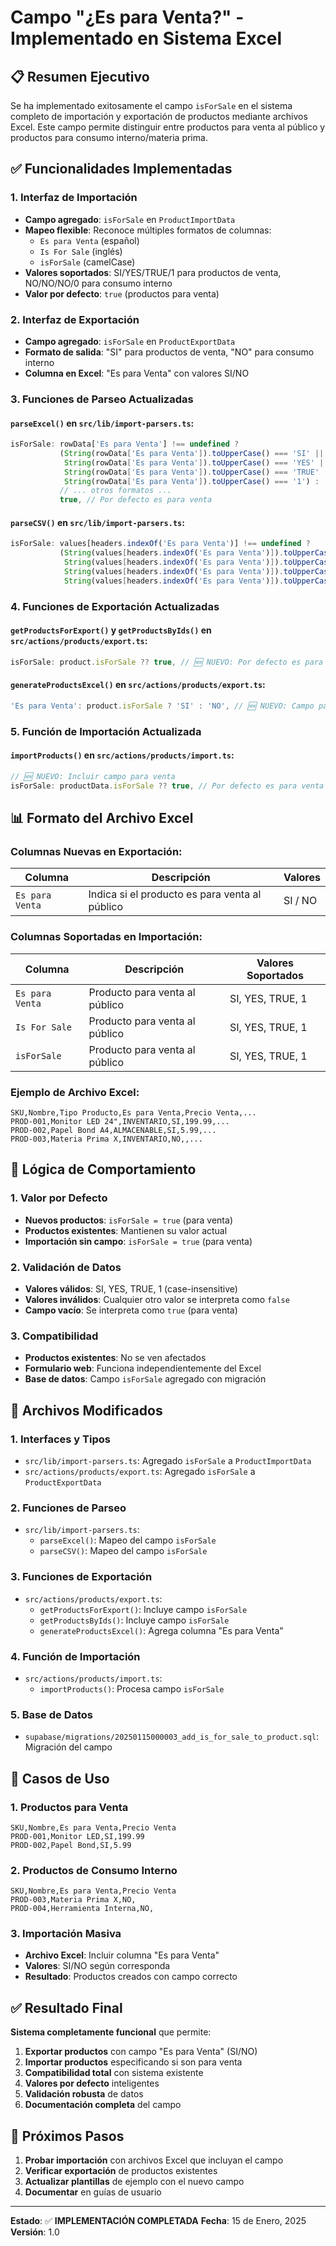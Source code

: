 # Campo "¿Es para Venta?" - Implementado en Sistema Excel

## 📋 Resumen Ejecutivo

Se ha implementado exitosamente el campo `isForSale` en el sistema completo de importación y exportación de productos mediante archivos Excel. Este campo permite distinguir entre productos para venta al público y productos para consumo interno/materia prima.

## ✅ Funcionalidades Implementadas

### 1. **Interfaz de Importación**
- **Campo agregado**: `isForSale` en `ProductImportData`
- **Mapeo flexible**: Reconoce múltiples formatos de columnas:
  - `Es para Venta` (español)
  - `Is For Sale` (inglés)
  - `isForSale` (camelCase)
- **Valores soportados**: SI/YES/TRUE/1 para productos de venta, NO/NO/NO/0 para consumo interno
- **Valor por defecto**: `true` (productos para venta)

### 2. **Interfaz de Exportación**
- **Campo agregado**: `isForSale` en `ProductExportData`
- **Formato de salida**: "SI" para productos de venta, "NO" para consumo interno
- **Columna en Excel**: "Es para Venta" con valores SI/NO

### 3. **Funciones de Parseo Actualizadas**

#### `parseExcel()` en `src/lib/import-parsers.ts`:
```typescript
isForSale: rowData['Es para Venta'] !== undefined ? 
           (String(rowData['Es para Venta']).toUpperCase() === 'SI' || 
            String(rowData['Es para Venta']).toUpperCase() === 'YES' || 
            String(rowData['Es para Venta']).toUpperCase() === 'TRUE' || 
            String(rowData['Es para Venta']).toUpperCase() === '1') : 
           // ... otros formatos ...
           true, // Por defecto es para venta
```

#### `parseCSV()` en `src/lib/import-parsers.ts`:
```typescript
isForSale: values[headers.indexOf('Es para Venta')] !== undefined ? 
           (String(values[headers.indexOf('Es para Venta')]).toUpperCase() === 'SI' || 
            String(values[headers.indexOf('Es para Venta')]).toUpperCase() === 'YES' || 
            String(values[headers.indexOf('Es para Venta')]).toUpperCase() === 'TRUE' || 
            String(values[headers.indexOf('Es para Venta')]).toUpperCase() === '1') : true,
```

### 4. **Funciones de Exportación Actualizadas**

#### `getProductsForExport()` y `getProductsByIds()` en `src/actions/products/export.ts`:
```typescript
isForSale: product.isForSale ?? true, // 🆕 NUEVO: Por defecto es para venta
```

#### `generateProductsExcel()` en `src/actions/products/export.ts`:
```typescript
'Es para Venta': product.isForSale ? 'SI' : 'NO', // 🆕 NUEVO: Campo para venta
```

### 5. **Función de Importación Actualizada**

#### `importProducts()` en `src/actions/products/import.ts`:
```typescript
// 🆕 NUEVO: Incluir campo para venta
isForSale: productData.isForSale ?? true, // Por defecto es para venta
```

## 📊 Formato del Archivo Excel

### Columnas Nuevas en Exportación:
| Columna | Descripción | Valores |
|---------|-------------|---------|
| `Es para Venta` | Indica si el producto es para venta al público | SI / NO |

### Columnas Soportadas en Importación:
| Columna | Descripción | Valores Soportados |
|---------|-------------|-------------------|
| `Es para Venta` | Producto para venta al público | SI, YES, TRUE, 1 |
| `Is For Sale` | Producto para venta al público | SI, YES, TRUE, 1 |
| `isForSale` | Producto para venta al público | SI, YES, TRUE, 1 |

### Ejemplo de Archivo Excel:
```csv
SKU,Nombre,Tipo Producto,Es para Venta,Precio Venta,...
PROD-001,Monitor LED 24",INVENTARIO,SI,199.99,...
PROD-002,Papel Bond A4,ALMACENABLE,SI,5.99,...
PROD-003,Materia Prima X,INVENTARIO,NO,,...
```

## 🔄 Lógica de Comportamiento

### 1. **Valor por Defecto**
- **Nuevos productos**: `isForSale = true` (para venta)
- **Productos existentes**: Mantienen su valor actual
- **Importación sin campo**: `isForSale = true` (para venta)

### 2. **Validación de Datos**
- **Valores válidos**: SI, YES, TRUE, 1 (case-insensitive)
- **Valores inválidos**: Cualquier otro valor se interpreta como `false`
- **Campo vacío**: Se interpreta como `true` (para venta)

### 3. **Compatibilidad**
- **Productos existentes**: No se ven afectados
- **Formulario web**: Funciona independientemente del Excel
- **Base de datos**: Campo `isForSale` agregado con migración

## 📁 Archivos Modificados

### 1. **Interfaces y Tipos**
- `src/lib/import-parsers.ts`: Agregado `isForSale` a `ProductImportData`
- `src/actions/products/export.ts`: Agregado `isForSale` a `ProductExportData`

### 2. **Funciones de Parseo**
- `src/lib/import-parsers.ts`: 
  - `parseExcel()`: Mapeo del campo `isForSale`
  - `parseCSV()`: Mapeo del campo `isForSale`

### 3. **Funciones de Exportación**
- `src/actions/products/export.ts`:
  - `getProductsForExport()`: Incluye campo `isForSale`
  - `getProductsByIds()`: Incluye campo `isForSale`
  - `generateProductsExcel()`: Agrega columna "Es para Venta"

### 4. **Función de Importación**
- `src/actions/products/import.ts`:
  - `importProducts()`: Procesa campo `isForSale`

### 5. **Base de Datos**
- `supabase/migrations/20250115000003_add_is_for_sale_to_product.sql`: Migración del campo

## 🎯 Casos de Uso

### 1. **Productos para Venta**
```csv
SKU,Nombre,Es para Venta,Precio Venta
PROD-001,Monitor LED,SI,199.99
PROD-002,Papel Bond,SI,5.99
```

### 2. **Productos de Consumo Interno**
```csv
SKU,Nombre,Es para Venta,Precio Venta
PROD-003,Materia Prima X,NO,
PROD-004,Herramienta Interna,NO,
```

### 3. **Importación Masiva**
- **Archivo Excel**: Incluir columna "Es para Venta"
- **Valores**: SI/NO según corresponda
- **Resultado**: Productos creados con campo correcto

## ✅ Resultado Final

**Sistema completamente funcional** que permite:

1. **Exportar productos** con campo "Es para Venta" (SI/NO)
2. **Importar productos** especificando si son para venta
3. **Compatibilidad total** con sistema existente
4. **Valores por defecto** inteligentes
5. **Validación robusta** de datos
6. **Documentación completa** del campo

## 🚀 Próximos Pasos

1. **Probar importación** con archivos Excel que incluyan el campo
2. **Verificar exportación** de productos existentes
3. **Actualizar plantillas** de ejemplo con el nuevo campo
4. **Documentar** en guías de usuario

---

**Estado**: ✅ **IMPLEMENTACIÓN COMPLETADA**
**Fecha**: 15 de Enero, 2025
**Versión**: 1.0 